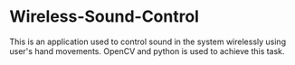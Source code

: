 # Wireless-Sound-Control

This is an application used to control sound in the system wirelessly using user's hand movements. OpenCV and python is used to achieve this task.
